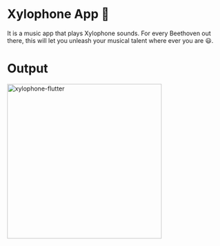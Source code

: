 # Xylophone App 🎹

It is a music app that plays Xylophone sounds. For every Beethoven out there, this will let you unleash your musical talent where ever you are 😃.

# Output
<img width="358" alt="xylophone-flutter" src="https://user-images.githubusercontent.com/57283918/127475822-a7c612f1-79f8-46c7-a229-1b7d32fe1724.png">
